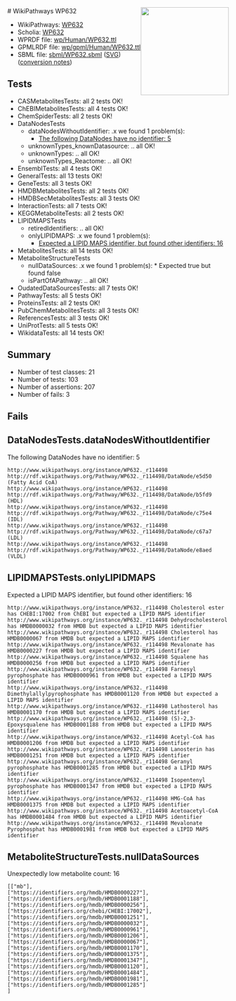 <img style="float: right; width: 200px" src="../logo.png" />
# WikiPathways WP632

* WikiPathways: [WP632](https://identifiers.org/wikipathways:WP632)
* Scholia: [WP632](https://scholia.toolforge.org/wikipathways/WP632)
* WPRDF file: [wp/Human/WP632.ttl](../wp/Human/WP632.ttl)
* GPMLRDF file: [wp/gpml/Human/WP632.ttl](../wp/gpml/Human/WP632.ttl)
* SBML file: [sbml/WP632.sbml](../sbml/WP632.sbml) ([SVG](../sbml/WP632.svg)) ([conversion notes](../sbml/WP632.txt))

## Tests
* CASMetabolitesTests: all 2 tests OK!
* ChEBIMetabolitesTests: all 4 tests OK!
* ChemSpiderTests: all 2 tests OK!
* DataNodesTests
    * dataNodesWithoutIdentifier: .x we found 1 problem(s):
        * [The following DataNodes have no identifier: 5](#d2d32fa4)
    * unknownTypes_knownDatasource: .. all OK!
    * unknownTypes: .. all OK!
    * unknownTypes_Reactome: .. all OK!
* EnsemblTests: all 4 tests OK!
* GeneralTests: all 13 tests OK!
* GeneTests: all 3 tests OK!
* HMDBMetabolitesTests: all 2 tests OK!
* HMDBSecMetabolitesTests: all 3 tests OK!
* InteractionTests: all 7 tests OK!
* KEGGMetaboliteTests: all 2 tests OK!
* LIPIDMAPSTests
    * retiredIdentifiers: .. all OK!
    * onlyLIPIDMAPS: .x we found 1 problem(s):
        * [Expected a LIPID MAPS identifier, but found other identifiers: 16](#d0bfb67e)
* MetabolitesTests: all 14 tests OK!
* MetaboliteStructureTests
    * nullDataSources: .x we found 1 problem(s):
            * Expected true but found false
    * isPartOfAPathway: .. all OK!
* OudatedDataSourcesTests: all 7 tests OK!
* PathwayTests: all 5 tests OK!
* ProteinsTests: all 2 tests OK!
* PubChemMetabolitesTests: all 3 tests OK!
* ReferencesTests: all 3 tests OK!
* UniProtTests: all 5 tests OK!
* WikidataTests: all 14 tests OK!


## Summary

* Number of test classes: 21
* Number of tests: 103
* Number of assertions: 207
* Number of fails: 3

## Fails

<a name="d2d32fa4" />

## DataNodesTests.dataNodesWithoutIdentifier

The following DataNodes have no identifier: 5
```
http://www.wikipathways.org/instance/WP632._r114498 http://rdf.wikipathways.org/Pathway/WP632._r114498/DataNode/e5d50 (Fatty Acid CoA)
http://www.wikipathways.org/instance/WP632._r114498 http://rdf.wikipathways.org/Pathway/WP632._r114498/DataNode/b5fd9 (HDL)
http://www.wikipathways.org/instance/WP632._r114498 http://rdf.wikipathways.org/Pathway/WP632._r114498/DataNode/c75e4 (IDL)
http://www.wikipathways.org/instance/WP632._r114498 http://rdf.wikipathways.org/Pathway/WP632._r114498/DataNode/c67a7 (LDL)
http://www.wikipathways.org/instance/WP632._r114498 http://rdf.wikipathways.org/Pathway/WP632._r114498/DataNode/e8aed (VLDL)
```

<a name="d0bfb67e" />

## LIPIDMAPSTests.onlyLIPIDMAPS

Expected a LIPID MAPS identifier, but found other identifiers: 16
```
http://www.wikipathways.org/instance/WP632._r114498 Cholesterol ester has CHEBI:17002 from ChEBI but expected a LIPID MAPS identifier
http://www.wikipathways.org/instance/WP632._r114498 Dehydrocholesterol has HMDB0000032 from HMDB but expected a LIPID MAPS identifier
http://www.wikipathways.org/instance/WP632._r114498 Cholesterol has HMDB0000067 from HMDB but expected a LIPID MAPS identifier
http://www.wikipathways.org/instance/WP632._r114498 Mevalonate has HMDB0000227 from HMDB but expected a LIPID MAPS identifier
http://www.wikipathways.org/instance/WP632._r114498 Squalene has HMDB0000256 from HMDB but expected a LIPID MAPS identifier
http://www.wikipathways.org/instance/WP632._r114498 Farnesyl pyrophosphate has HMDB0000961 from HMDB but expected a LIPID MAPS identifier
http://www.wikipathways.org/instance/WP632._r114498 Dimethylallylpyrophosphate has HMDB0001120 from HMDB but expected a LIPID MAPS identifier
http://www.wikipathways.org/instance/WP632._r114498 Lathosterol has HMDB0001170 from HMDB but expected a LIPID MAPS identifier
http://www.wikipathways.org/instance/WP632._r114498 (S)-2,3-Epoxysqualene has HMDB0001188 from HMDB but expected a LIPID MAPS identifier
http://www.wikipathways.org/instance/WP632._r114498 Acetyl-CoA has HMDB0001206 from HMDB but expected a LIPID MAPS identifier
http://www.wikipathways.org/instance/WP632._r114498 Lanosterin has HMDB0001251 from HMDB but expected a LIPID MAPS identifier
http://www.wikipathways.org/instance/WP632._r114498 Geranyl pyrophosphate has HMDB0001285 from HMDB but expected a LIPID MAPS identifier
http://www.wikipathways.org/instance/WP632._r114498 Isopentenyl pyrophosphate has HMDB0001347 from HMDB but expected a LIPID MAPS identifier
http://www.wikipathways.org/instance/WP632._r114498 HMG-CoA has HMDB0001375 from HMDB but expected a LIPID MAPS identifier
http://www.wikipathways.org/instance/WP632._r114498 Acetoacetyl-CoA has HMDB0001484 from HMDB but expected a LIPID MAPS identifier
http://www.wikipathways.org/instance/WP632._r114498 Mevalonate Pyrophosphat has HMDB0001981 from HMDB but expected a LIPID MAPS identifier
```

<a name="9190418f" />

## MetaboliteStructureTests.nullDataSources

Unexpectedly low metabolite count: 16
```
[["mb"],
["https://identifiers.org/hmdb/HMDB0000227"],
["https://identifiers.org/hmdb/HMDB0001188"],
["https://identifiers.org/hmdb/HMDB0000256"],
["https://identifiers.org/chebi/CHEBI:17002"],
["https://identifiers.org/hmdb/HMDB0001251"],
["https://identifiers.org/hmdb/HMDB0000032"],
["https://identifiers.org/hmdb/HMDB0000961"],
["https://identifiers.org/hmdb/HMDB0001206"],
["https://identifiers.org/hmdb/HMDB0000067"],
["https://identifiers.org/hmdb/HMDB0001170"],
["https://identifiers.org/hmdb/HMDB0001375"],
["https://identifiers.org/hmdb/HMDB0001347"],
["https://identifiers.org/hmdb/HMDB0001120"],
["https://identifiers.org/hmdb/HMDB0001484"],
["https://identifiers.org/hmdb/HMDB0001981"],
["https://identifiers.org/hmdb/HMDB0001285"]
]
```


